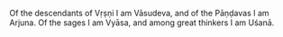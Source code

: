 Of the descendants of Vṛṣṇi I am Vāsudeva, and of the Pāṇḍavas I am Arjuna. Of the sages I am Vyāsa, and among great thinkers I am Uśanā.